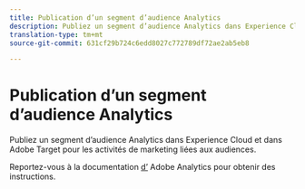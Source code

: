 ```yaml
---
title: Publication d’un segment d’audience Analytics
description: Publiez un segment d’audience Analytics dans Experience Cloud et dans Adobe Target pour les activités de marketing liées aux audiences.
translation-type: tm+mt
source-git-commit: 631cf29b724c6edd8027c772789df72ae2ab5eb8

---
```



# Publication d’un segment d’audience Analytics

Publiez un segment d’audience Analytics dans Experience Cloud et dans Adobe Target pour les activités de marketing liées aux audiences.

Reportez-vous à la documentation [d’](https://docs.adobe.com/content/help/en/analytics/components/segmentation/segmentation-workflow/seg-publish.html) Adobe Analytics pour obtenir des instructions.
